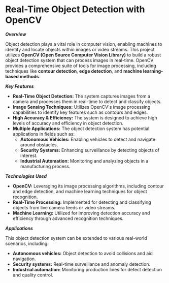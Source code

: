 # Real-Time Object Detection with OpenCV

_**Overview**_

Object detection plays a vital role in computer vision, enabling machines to identify and locate objects within images or video streams. This project utilizes **OpenCV (Open Source Computer Vision Library)** to build a robust object detection system that can process images in real-time. OpenCV provides a comprehensive suite of tools for image processing, including techniques like **contour detection**, **edge detection**, and **machine learning-based methods**.

_**Key Features**_
- **Real-Time Object Detection:** The system captures images from a camera and processes them in real-time to detect and classify objects.
- **Image Sensing Techniques:** Utilizes OpenCV's image processing capabilities to identify key features such as contours and edges.
- **High Accuracy & Efficiency:** The system is designed to achieve high levels of accuracy and efficiency in object detection.
- **Multiple Applications:** The object detection system has potential applications in fields such as:
   - **Autonomous Vehicles:** Enabling vehicles to detect and navigate around obstacles.
   - **Security Systems:** Enhancing surveillance by detecting objects of interest.
   - **Industrial Automation:** Monitoring and analyzing objects in a manufacturing process.

 _**Technologies Used**_
 - **OpenCV:** Leveraging its image processing algorithms, including contour and edge detection, and machine learning techniques for object recognition.
 - **Real-Time Processing:** Implemented for detecting and classifying objects from live camera feeds or video streams.
 - **Machine Learning:** Utilized for improving detection accuracy and efficiency through advanced recognition techniques.

_**Applications**_

This object detection system can be extended to various real-world scenarios, including:
- **Autonomous vehicles:** Object detection to avoid collisions and aid navigation.
- **Security systems:** Real-time surveillance and anomaly detection.
- **Industrial automation:** Monitoring production lines for defect detection and quality control.
